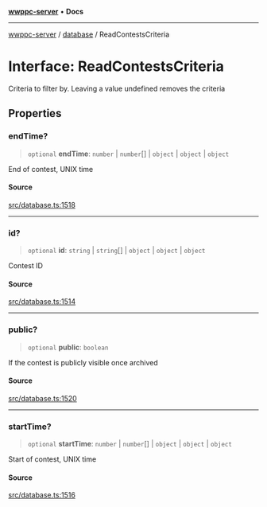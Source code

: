 [**wwppc-server**](../../README.md) • **Docs**

***

[wwppc-server](../../modules.md) / [database](../README.md) / ReadContestsCriteria

# Interface: ReadContestsCriteria

Criteria to filter by. Leaving a value undefined removes the criteria

## Properties

### endTime?

> `optional` **endTime**: `number` \| `number`[] \| `object` \| `object` \| `object`

End of contest, UNIX time

#### Source

[src/database.ts:1518](https://github.com/WWPPC/WWPPC-server/blob/2f411756995c4ec8bd83114e0be6e407a493af19/src/database.ts#L1518)

***

### id?

> `optional` **id**: `string` \| `string`[] \| `object` \| `object` \| `object`

Contest ID

#### Source

[src/database.ts:1514](https://github.com/WWPPC/WWPPC-server/blob/2f411756995c4ec8bd83114e0be6e407a493af19/src/database.ts#L1514)

***

### public?

> `optional` **public**: `boolean`

If the contest is publicly visible once archived

#### Source

[src/database.ts:1520](https://github.com/WWPPC/WWPPC-server/blob/2f411756995c4ec8bd83114e0be6e407a493af19/src/database.ts#L1520)

***

### startTime?

> `optional` **startTime**: `number` \| `number`[] \| `object` \| `object` \| `object`

Start of contest, UNIX time

#### Source

[src/database.ts:1516](https://github.com/WWPPC/WWPPC-server/blob/2f411756995c4ec8bd83114e0be6e407a493af19/src/database.ts#L1516)
